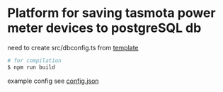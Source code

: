 # Platform for saving tasmota power meter devices to postgreSQL db

need to create src/dbconfig.ts from [template](dbconfig_override.ts)

```bash
# for compilation
$ npm run build
```

example config see [config.json](src/config.json)
